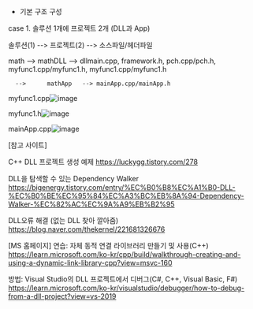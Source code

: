 - 기본 구조 구성

case 1. 솔루션 1개에 프로젝트 2개 (DLL과 App) 

솔루션(1) --> 프로젝트(2) --> 소스파일/헤더파일

math  -->      mathDLL   --> dllmain.cpp, framework.h,  pch.cpp/pch.h,   myfunc1.cpp/myfunc1.h, myfunc1.cpp/myfunc1.h

      -->      mathApp   --> mainApp.cpp/mainApp.h

myfunc1.cpp![image](https://user-images.githubusercontent.com/24836829/223585091-9dce1466-664b-4edf-8915-448054114f7a.png)

myfunc1.h![image](https://user-images.githubusercontent.com/24836829/223588232-3b59d0ef-09eb-49aa-80b9-2559408fc0bc.png)

mainApp.cpp![image](https://user-images.githubusercontent.com/24836829/223588156-9759887f-5cbd-4539-b655-e464f4cbb8a1.png)

[참고 사이트]

C++ DLL 프로젝트 생성 예제
https://luckygg.tistory.com/278


DLL을 탐색할 수 있는 Dependency Walker 
https://bigenergy.tistory.com/entry/%EC%B0%B8%EC%A1%B0-DLL-%EC%B0%BE%EC%95%84%EC%A3%BC%EB%8A%94-Dependency-Walker-%EC%82%AC%EC%9A%A9%EB%B2%95


DLL오류 해결 (없는 DLL 찾아 깔아줌)
https://blog.naver.com/thekernel/221681326676



[MS 홈페이지]
연습: 자체 동적 연결 라이브러리 만들기 및 사용(C++)
https://learn.microsoft.com/ko-kr/cpp/build/walkthrough-creating-and-using-a-dynamic-link-library-cpp?view=msvc-160

방법: Visual Studio의 DLL 프로젝트에서 디버그(C#, C++, Visual Basic, F#)
https://learn.microsoft.com/ko-kr/visualstudio/debugger/how-to-debug-from-a-dll-project?view=vs-2019
